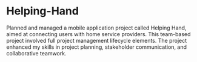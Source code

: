 # Helping-Hand
Planned and managed a mobile application project called Helping Hand, aimed at connecting users with home service providers. This team-based project involved full project management lifecycle elements. The project enhanced my skills in project planning, stakeholder communication, and collaborative teamwork.

